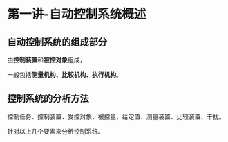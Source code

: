 # 第一讲-自动控制系统概述
## 自动控制系统的组成部分
由**控制装置**和**被控对象**组成，

一般包括**测量机构、比较机构、执行机构**。
## 控制系统的分析方法
控制任务、控制装置、受控对象、被控量、给定值、测量装置、比较装置、干扰。

针对以上几个要素来分析控制系统。
## 
